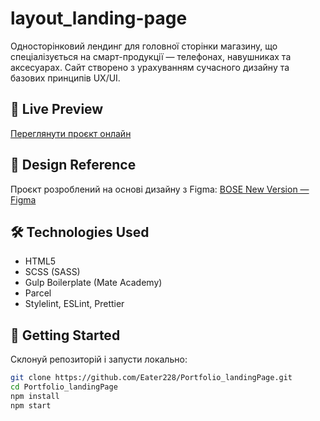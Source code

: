 # layout_landing-page

Односторінковий лендинг для головної сторінки магазину, що спеціалізується на смарт-продукції — телефонах, навушниках та аксесуарах. Сайт створено з урахуванням сучасного дизайну та базових принципів UX/UI.

## 🔗 Live Preview

[Переглянути проєкт онлайн](https://eater228.github.io/Portfolio_landingPage/)

## 🎨 Design Reference

Проєкт розроблений на основі дизайну з Figma:
[BOSE New Version — Figma](https://www.figma.com/design/DtkQmQ797hk0nI4KfMi2Uq/BOSE-New-Version?node-id=6802-139&p=f&t=29l342eKZH3iaWzu-0)

## 🛠 Technologies Used

- HTML5
- SCSS (SASS)
- Gulp Boilerplate (Mate Academy)
- Parcel
- Stylelint, ESLint, Prettier

## 🚀 Getting Started

Склонуй репозиторій і запусти локально:

```bash
git clone https://github.com/Eater228/Portfolio_landingPage.git
cd Portfolio_landingPage
npm install
npm start
